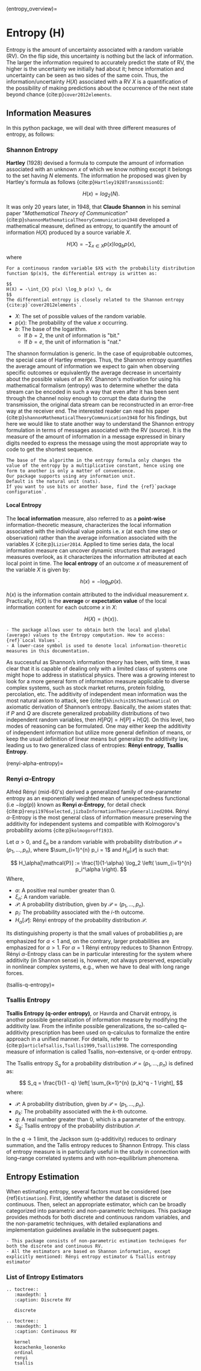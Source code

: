(entropy_overview)=
# Entropy **(H)**

Entropy is the amount of uncertainty associated with a random variable (RV).
On the flip side, this uncertainty is nothing but the lack of information.
The larger the information required to accurately predict the state of RV, the higher is the uncertainty we initially had about it; hence information and uncertainty can be seen as two sides of the same coin.
Thus, the information/uncertainty $H(X)$ associated with a RV $X$ is a quantification of the possibility of making predictions about the occurrence of the next state beyond chance {cite:p}`cover2012elements`.

## Information Measures
In this python package, we will deal with three different measures of entropy, as follows:
### Shannon Entropy
**Hartley** (1928) devised a formula to compute the amount of information associated with an unknown $x$ of which we know nothing except it belongs to the set having $N$ elements.
The information he proposed was given by Hartley's formula as follows {cite:p}`Hartley1928TransmissionOI`:

$$
H(x) = log_2(N).
$$

It was only 20 years later, in 1948, that **Claude Shannon** in his seminal paper "_Mathematical Theory of Communication_" {cite:p}`shannonMathematicalTheoryCommunication1948` developed a mathematical measure, defined as entropy, to quantify the amount of information $H(X)$ produced by a source variable $X$.

$$
H(X) = -\sum_{x \in X} p(x) \log_b p(x),
$$

where

```{sidebar} Continuous Variable
For a continuous random variable $X$ with the probability distribution function $p(x)$, the differential entropy is written as:

$$
H(X) = -\int_{X} p(x) \log_b p(x) \, dx
$$
The differential entropy is closely related to the Shannon entropy {cite:p}`cover2012elements`.
```

- $X$: The set of possible values of the random variable.
- $p(x)$: The probability of the value $x$ occurring.
- $b$: The base of the logarithm.
  - If $b = 2$, the unit of information is "bit."
  - If $b = e$, the unit of information is "nat."

The shannon formulation is generic.
In the case of equiprobable outcomes, the special case of Hartley emerges.
Thus, the Shannon entropy quantifies the average amount of information we expect to gain when observing specific outcomes or equivalently the average decrease in uncertainty about the possible values of an RV.
Shannon's motivation for using his mathematical formalism (entropy) was to determine whether the data stream can be encoded in such a way that even after it has been sent through the channel noisy enough to corrupt the data during the transmission,
the original data stream can be reconstructed in an error-free way at the receiver end. The interested reader can read his paper {cite:p}`shannonMathematicalTheoryCommunication1948` for his findings, but here we would like to state another way to understand the Shannon entropy formulation in terms of messages associated with the RV (source).
It is the measure of the amount of information in a message expressed in binary digits needed to express the message using the most appropriate way to code to get the shortest sequence.

```{note}
The base of the algorithm in the entropy formula only changes the value of the entropy by a multiplicative constant, hence using one form to another is only a matter of convenience.
Our package supports using any information unit.
Default is the natural unit (nats).
If you want to use bits or another base, find the {ref}`package configuration`.
```

#### Local Entropy
The **local information** measure, also referred to as a **point-wise** information-theoretic measure, characterizes the local information associated with the individual value points i.e. $x$ (at each time step or observation) rather than the average information associated with the variables $X$ {cite:p}`Lizier2014`.
Applied to time series data, the local information measure can uncover dynamic structures that averaged measures overlook, as it characterizes the information attributed at each local point in time.
The **local entropy** of an outcome $x$ of measurement of the variable $X$ is given by:

$$
h(x) = -\log_b p(x).
$$

$h(x)$ is the information contain attributed to the individual measurement $x$.
Practically, $H(X)$ is the **average** or **expectation value** of the local information content for each outcome $x$ in $X$:

$$
H(X) = \langle h(x) \rangle.
$$

```{note}
- The package allows user to obtain both the local and global (average) values to the Entropy computation. How to access: {ref}`Local Values`.
- A lower-case symbol is used to denote local information-theoretic measures in this documentation.
```

As successful as Shannon’s information theory has been, with time, it was clear that it is capable of dealing only with a limited class of systems one might hope to address in statistical physics.
There was a growing interest to look for a more general form of information measure applicable to diverse complex systems, such as stock market returns, protein folding, percolation, etc.
The additivity of independent mean information was the most natural axiom to attack, see {cite:t}`khinchin1957mathematical` on axiomatic derivation of Shannon’s entropy.
Basically, the axiom states that: if $P$ and $Q$ are discrete generalized probability distributions of two independent random variables, then $H[P Q] = H[P]+H[Q]$.
On this level, two modes of reasoning can be formulated. One may either keep the additivity of independent information but utilize more general definition of means, or keep the usual definition of linear means but generalize the additivity law, leading us to two generalized class of entropies: **Rényi entropy**, **Tsallis Entropy**.

(renyi-alpha-entropy)=
### Renyi $\alpha$-Entropy
Alfréd Rényi (mid-60's) derived a generalized family of one-parameter entropy as an exponentially weighted mean of unexpectedness functional (i.e $-log(p)$) known as **Renyi $\alpha$-Entropy**, for detail check {cite:p}`renyi1976selected,jizbaInformationTheoryGeneralized2004`.
Rényi $\alpha$-Entropy is the most general class of information measure preserving the additivity for independent systems and compatible with Kolmogorov's probability axioms {cite:p}`kolmogoroff1933`.

Let $\alpha > 0$, and $\xi_n$ be a random variable with probability distribution $\mathcal{P} = (p_1, ..., p_n)$, where $\sum_{i=1}^{n} p_i = 1$ and $H_\alpha[\mathcal{P}]$ is such that:

$$
H_\alpha[\mathcal{P}] := \frac{1}{1-\alpha} \log_2 \left( \sum_{i=1}^{n} p_i^\alpha \right).
$$
Where,
- $\alpha$: A positive real number greater than 0.
- $\xi_n$: A random variable.
- $\mathcal{P}$: A probability distribution, given by $\mathcal{P} = (p_1, ..., p_n)$.
- $p_i$: The probability associated with the $i$-th outcome.
- $H_\alpha[\mathcal{P}]$: Rényi entropy of the probability distribution $\mathcal{P}$.

Its distinguishing property is that the small values of probabilities $p_i$ are emphasized for $\alpha < 1$ and, on the contrary, larger probabilities are emphasized for $\alpha > 1$. For $\alpha = 1$ Rényi entropy reduces to Shannon Entropy.
Rényi $\alpha$-Entropy class can be in particular interesting for the system where additivity (in Shannon sense) is, however, not always preserved, especially in nonlinear complex systems, e.g., when we have to deal with long range forces.

(tsallis-q-entropy)=  
### Tsallis Entropy
**Tsallis Entropy (q-order entropy)**, or Havrda and Charvát entropy, is another possible generalization of information measure by modifying the additivity law.
From the infinite possible generalizations, the so-called q–additivity prescription has been used on q–calculus to formalize the entire approach in a unified manner.
For details, refer to {cite:p}`articleTsallis,Tsallis1999,Tsallis1998`.
The corresponding measure of information is called Tsallis, non–extensive, or q-order entropy.

The Tsallis entropy $S_q$ for a probability distribution $\mathcal{P} = (p_1, ..., p_n)$ is defined as:

$$
S_q = \frac{1}{1 - q} \left[ \sum_{k=1}^{n} (p_k)^q - 1 \right],
$$
where:
- $\mathcal{P}$: A probability distribution, given by $\mathcal{P} = (p_1, ..., p_n)$.
- $p_k$: The probability associated with the $k$-th outcome.
- $q$: A real number greater than 0, which is a parameter of the entropy.
- $S_q$: Tsallis entropy of the probability distribution $\mathcal{P}$.

In the $q \to 1$ limit, the Jackson sum (q-additivity) reduces to ordinary summation, and the Tallis entropy reduces to Shannon Entropy.
This class of entropy measure is in particularly useful in the study in connection with long–range correlated systems and with non–equilibrium phenomena.

## Entropy Estimation
   When estimating entropy, several factors must be considered (see {ref}`Estimation`). First, identify whether the dataset is discrete or continuous. Then, select an appropriate estimator, which can be broadly categorized into parametric and non-parametric techniques. This package provides methods for both discrete and continuous random variables, and the non-parametric techniques, with detailed explanations and implementation guidelines available in the subsequent pages.

```{note}
- This package consists of non-parametric estimation techniques for both the discrete and continuous RV.
- All the estimators are based on Shannon information, except explicitly mentioned: Rényi entropy estimator & Tsallis entropy estimator
```

### List of Entropy Estimators

```{eval-rst}
.. toctree::
   :maxdepth: 1
   :caption: Discrete RV

   discrete

.. toctree::
   :maxdepth: 1
   :caption: Continuous RV

   kernel
   kozachenko_leonenko
   ordinal
   renyi
   tsallis
```
